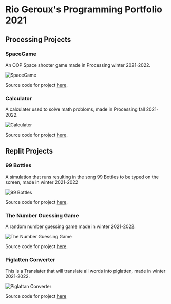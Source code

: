 # Rio Geroux's Programming Portfolio 2021 

## Processing Projects

### SpaceGame

An OOP Space shooter game made in Processing winter 2021-2022.

![SpaceGame](https://github.com/Rio-G/ProgramingPortfolio/blob/gh-pages/images/SpaceGame.png?raw=true)

Source code for project [here](https://github.com/Rio-G/ProgramingPortfolio/tree/gh-pages/src/Space%20Game/Space_Game).

### Calculator

A calculater used to solve math probloms, made in Processing fall 2021-2022.

![Calculater](https://user-images.githubusercontent.com/102073178/169928467-cf2ce3d6-d94f-4466-bad5-64def228cd35.png)

Source code for project [here](https://github.com/Rio-G/ProgramingPortfolio/tree/gh-pages/src/Calculater).

## Replit Projects

### 99 Bottles

A simulation that runs resulting in the song 99 Bottles to be typed on the screen, made in winter 2021-2022

![99 Bottles](https://user-images.githubusercontent.com/102073178/169930123-c948882b-245d-4d46-84a7-cb5928a40dd7.png)

Source code for project [here](https://github.com/Rio-G/ProgramingPortfolio/blob/gh-pages/src/99%20Bottles/99%20Bottles%20Source%20Code).

### The Number Guessing Game

A random number guessing game made in winter 2021-2022.

![The Number Guessing Game](https://user-images.githubusercontent.com/102073178/169931759-c4ee4042-5918-4333-be9d-f5984c315531.png)

Source code for project [here](https://github.com/Rio-G/ProgramingPortfolio/blob/gh-pages/src/the%20Number%20Guessing%20Game/N.G.G%20Source%20Code).

### Piglatten Converter

This is a Translater that will translate all words into piglatten, made in winter 2021-2022.

![Piglattan Converter](https://user-images.githubusercontent.com/102073178/169933397-0f0e10c8-b530-4aff-9a16-a7f4ba22da93.png)

Source code for project [here](https://github.com/Rio-G/Programing-Portfolio/blob/gh-pages/src/Piglatten%20Converter/Piglatten%20Converter%20Source%20Code)
